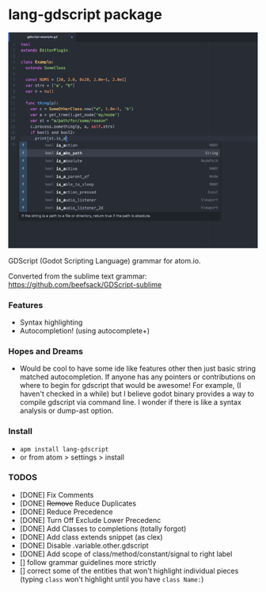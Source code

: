 # lang-gdscript package

![](https://raw.githubusercontent.com/IndicaInkwell/language-gdscript/master/lang-gdscript-demo.png)

GDScript (Godot Scripting Language) grammar for atom.io.

Converted from the sublime text grammar: https://github.com/beefsack/GDScript-sublime

### Features

- Syntax highlighting
- Autocompletion! (using autocomplete+)

### Hopes and Dreams
- Would be cool to have some ide like features other then just basic string matched autocompletion. If anyone has any pointers or contributions on where to begin for gdscript that would be awesome! For example, (I haven't checked in a while) but I believe godot binary provides a way to compile gdscript via command line. I wonder if there is like a syntax analysis or dump-ast option.

### Install

- `apm install lang-gdscript`
- or from atom > settings > install

### TODOS

- [DONE] Fix Comments
- [DONE] ~~Remove~~ Reduce Duplicates
- [DONE] Reduce Precedence
- [DONE] Turn Off Exclude Lower Precedenc
- [DONE] Add Classes to completions (totally forgot)
- [DONE] Add class extends snippet (as clex)
- [DONE] Disable .variable.other.gdscript
- [DONE] Add scope of class/method/constant/signal to right label
- [] follow grammar guidelines more strictly
- [] correct some of the entities that won't highlight individual pieces (typing `class` won't highlight until you have `class Name:`)
